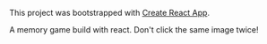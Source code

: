 This project was bootstrapped with [Create React App](https://github.com/facebook/create-react-app).


A memory game build with react. Don't click the same image twice! 